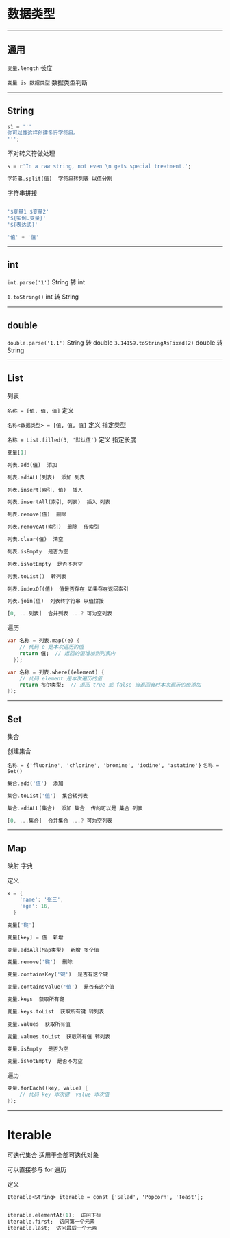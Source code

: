 # 数据类型

---
## 通用

`变量.length`  长度

`变量 is 数据类型`  数据类型判断

---
## String

```dart
s1 = '''
你可以像这样创建多行字符串。
''';
```

不对转义符做处理

```dart
s = r'In a raw string, not even \n gets special treatment.';
```

```dart
字符串.split(值)  字符串转列表 以值分割
```

字符串拼接
```dart

'$变量1 $变量2'
'${实例.变量}'
'${表达式}'

'值' + '值'

```

---
## int

`int.parse('1')`  String 转 int

`1.toString()`  int 转 String

---
## double

`double.parse('1.1')`  String 转 double
`3.14159.toStringAsFixed(2)`  double 转 String

---
## List

列表

`名称 = [值, 值, 值]`  定义

`名称<数据类型> = [值, 值, 值]`  定义 指定类型

`名称 = List.filled(3, '默认值')`  定义 指定长度

```Dart
变量[1]

列表.add(值)  添加

列表.addALL(列表)  添加 列表

列表.insert(索引, 值)  插入

列表.insertAll(索引, 列表)  插入 列表

列表.remove(值)  删除

列表.removeAt(索引)  删除  传索引

列表.clear(值)  清空

列表.isEmpty  是否为空

列表.isNotEmpty  是否不为空

列表.toList()  转列表

列表.indexOf(值)  值是否存在 如果存在返回索引

列表.join(值)  列表转字符串 以值拼接

[0, ...列表]  合并列表 ...? 可为空列表
```

遍历

```dart
var 名称 = 列表.map((e) {
    // 代码 e 是本次遍历的值
    return 值;  // 返回的值增加到列表内
  });
```

```dart
var 名称 = 列表.where((element) {
    // 代码 element 是本次遍历的值
    return 布尔类型;  // 返回 true 或 false 当返回真时本次遍历的值添加
});
```

---
## Set

集合

创建集合

`名称 = {'fluorine', 'chlorine', 'bromine', 'iodine', 'astatine'}`
`名称 = Set()`

```dart
集合.add('值')  添加

集合.toList('值')  集合转列表

集合.addALL(集合)  添加 集合  传的可以是 集合 列表

[0, ...集合]  合并集合 ...? 可为空列表


```

---
## Map

映射 字典

定义

```dart
x = {
    'name': '张三',
    'age': 16,
  }
```

```dart
变量['键']

变量[key] = 值  新增

变量.addAll(Map类型)  新增 多个值

变量.remove('键')  删除

变量.containsKey('键')  是否有这个键

变量.containsValue('值')  是否有这个值

变量.keys  获取所有键

变量.keys.toList  获取所有键 转列表

变量.values  获取所有值

变量.values.toList  获取所有值 转列表

变量.isEmpty  是否为空

变量.isNotEmpty  是否不为空

```

遍历

```dart
变量.forEach((key, value) {
    // 代码 key 本次键  value 本次值
});
```


---
# Iterable

可迭代集合 适用于全部可迭代对象

可以直接参与 for 遍历


定义

`Iterable<String> iterable = const ['Salad', 'Popcorn', 'Toast'];`

```Dart

iterable.elementAt(1);  访问下标
iterable.first;  访问第一个元素
iterable.last;  访问最后一个元素

```